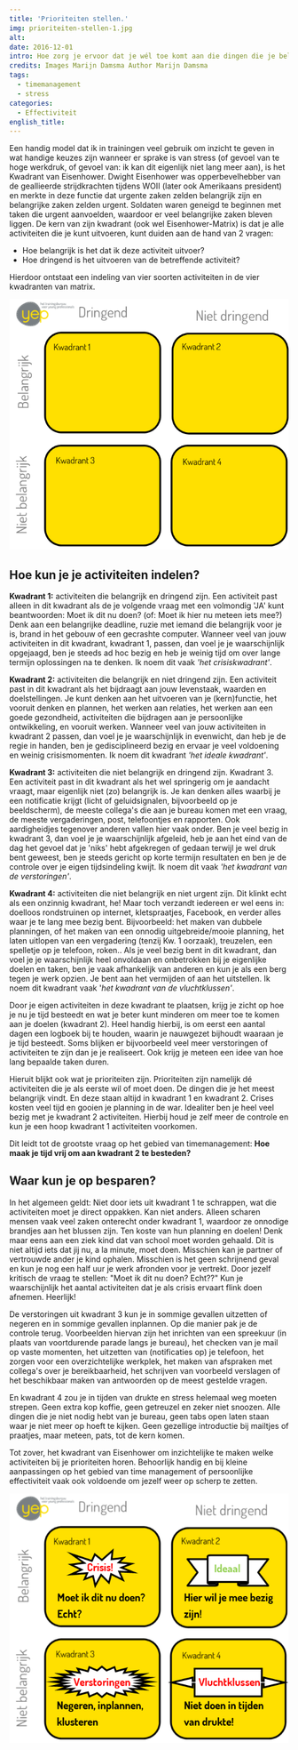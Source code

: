 ```yaml
---
title: 'Prioriteiten stellen.'
img: prioriteiten-stellen-1.jpg
alt:
date: 2016-12-01
intro: Hoe zorg je ervoor dat je wél toe komt aan die dingen die je belangrijk vindt?
credits: Images Marijn Damsma Author Marijn Damsma
tags:
  - timemanagement
  - stress
categories:
  - Effectiviteit
english_title:
---
```


Een handig model dat ik in trainingen veel gebruik om inzicht te geven in wat handige keuzes zijn wanneer er sprake is van stress (of gevoel van te hoge werkdruk, of gevoel van: ik kan dit eigenlijk niet lang meer aan), is het Kwadrant van Eisenhower. Dwight Eisenhower was opperbevelhebber van de geallieerde strijdkrachten tijdens WOII (later ook Amerikaans president) en merkte in deze functie dat urgente zaken zelden belangrijk zijn en belangrijke zaken zelden urgent. Soldaten waren geneigd te beginnen met taken die urgent aanvoelden, waardoor er veel belangrijke zaken bleven liggen. De kern van zijn kwadrant (ook wel Eisenhower-Matrix) is dat je alle activiteiten die je kunt uitvoeren, kunt duiden aan de hand van 2 vragen:

- Hoe belangrijk is het dat ik deze activiteit uitvoer?
- Hoe dringend is het uitvoeren van de betreffende activiteit?

Hierdoor ontstaat een indeling van vier soorten activiteiten in de vier kwadranten van matrix.

![Eisenhower matrix](./prioriteiten-stellen-2.png)

## Hoe kun je je activiteiten indelen?

**Kwadrant 1:** activiteiten die belangrijk en dringend zijn. Een activiteit past alleen in dit kwadrant als de je volgende vraag met een volmondig 'JA' kunt beantwoorden: Moet ik dit nu doen? (of: Moet ik hier nu meteen iets mee?) Denk aan een belangrijke deadline, ruzie met iemand die belangrijk voor je is, brand in het gebouw of een gecrashte computer. Wanneer veel van jouw activiteiten in dit kwadrant, kwadrant 1, passen, dan voel je je waarschijnlijk opgejaagd, ben je steeds ad hoc bezig en heb je weinig tijd om over lange termijn oplossingen na te denken. Ik noem dit vaak _'het crisiskwadrant'_.

**Kwadrant 2:** activiteiten die belangrijk en niet dringend zijn. Een activiteit past in dit kwadrant als het bijdraagt aan jouw levenstaak, waarden en doelstellingen. Je kunt denken aan het uitvoeren van je (kern)functie, het vooruit denken en plannen, het werken aan relaties, het werken aan een goede gezondheid, activiteiten die bijdragen aan je persoonlijke ontwikkeling, en vooruit werken. Wanneer veel van jouw activiteiten in kwadrant 2 passen, dan voel je je waarschijnlijk in evenwicht, dan heb je de regie in handen, ben je gedisciplineerd bezig en ervaar je veel voldoening en weinig crisismomenten. Ik noem dit kwadrant _'het ideale kwadrant'_.

**Kwadrant 3:** activiteiten die niet belangrijk en dringend zijn. Kwadrant 3. Een activiteit past in dit kwadrant als het wel springerig om je aandacht vraagt, maar eigenlijk niet (zo) belangrijk is. Je kan denken alles waarbij je een notificatie krijgt (licht of geluidsignalen, bijvoorbeeld op je beeldscherm), de meeste collega's die aan je bureau komen met een vraag, de meeste vergaderingen, post, telefoontjes en rapporten. Ook aardigheidjes tegenover anderen vallen hier vaak onder. Ben je veel bezig in kwadrant 3, dan voel je je waarschijnlijk afgeleid, heb je aan het eind van de dag het gevoel dat je 'niks' hebt afgekregen of gedaan terwijl je wel druk bent geweest, ben je steeds gericht op korte termijn resultaten en ben je de controle over je eigen tijdsindeling kwijt. Ik noem dit vaak _'het kwadrant van de verstoringen'_.

**Kwadrant 4:** activiteiten die niet belangrijk en niet urgent zijn. Dit klinkt echt als een onzinnig kwadrant, he! Maar toch verzandt iedereen er wel eens in: doelloos rondstruinen op internet, kletspraatjes, Facebook, en verder alles waar je te lang mee bezig bent. Bijvoorbeeld: het maken van dubbele planningen, of het maken van een onnodig uitgebreide/mooie planning, het laten uitlopen van een vergadering (tenzij Kw. 1 oorzaak), treuzelen, een spelletje op je telefoon, roken.. Als je veel bezig bent in dit kwadrant, dan voel je je waarschijnlijk heel onvoldaan en onbetrokken bij je eigenlijke doelen en taken, ben je vaak afhankelijk van anderen en kun je als een berg tegen je werk opzien. Je bent aan het vermijden of aan het uitstellen. Ik noem dit kwadrant vaak '_het kwadrant van de vluchtklussen'_.

Door je eigen activiteiten in deze kwadrant te plaatsen, krijg je zicht op hoe je nu je tijd besteedt en wat je beter kunt minderen om meer toe te komen aan je doelen (kwadrant 2). Heel handig hierbij, is om eerst een aantal dagen een logboek bij te houden, waarin je nauwgezet bijhoudt waaraan je je tijd besteedt. Soms blijken er bijvoorbeeld veel meer verstoringen of activiteiten te zijn dan je je realiseert. Ook krijg je meteen een idee van hoe lang bepaalde taken duren.

Hieruit blijkt ook wat je prioriteiten zijn. Prioriteiten zijn namelijk dé activiteiten die je als eerste wil of moet doen. De dingen die je het meest belangrijk vindt. En deze staan altijd in kwadrant 1 en kwadrant 2. Crises kosten veel tijd en gooien je planning in de war. Idealiter ben je heel veel bezig met je kwadrant 2 activiteiten. Hierbij houd je zelf meer de controle en kun je een hoop kwadrant 1 activiteiten voorkomen.

Dit leidt tot de grootste vraag op het gebied van timemanagement: **Hoe maak je tijd vrij om aan kwadrant 2 te besteden?**

## Waar kun je op besparen?

In het algemeen geldt: Niet door iets uit kwadrant 1 te schrappen, wat die activiteiten moet je direct oppakken. Kan niet anders. Alleen scharen mensen vaak veel zaken onterecht onder kwadrant 1, waardoor ze onnodige brandjes aan het blussen zijn. Ten koste van hun planning en doelen! Denk maar eens aan een ziek kind dat van school moet worden gehaald. Dit is niet altijd iets dat jij nu, a la minute, moet doen. Misschien kan je partner of vertrouwde ander je kind ophalen. Misschien is het geen schrijnend geval en kun je nog een half uur je werk afronden voor je vertrekt. Door jezelf kritisch de vraag te stellen: "Moet ik dit nu doen? Echt??" Kun je waarschijnlijk het aantal activiteiten dat je als crisis ervaart flink doen afnemen. Heerlijk!

De verstoringen uit kwadrant 3 kun je in sommige gevallen uitzetten of negeren en in sommige gevallen inplannen. Op die manier pak je de controle terug. Voorbeelden hiervan zijn het inrichten van een spreekuur (in plaats van voortdurende parade langs je bureau), het checken van je mail op vaste momenten, het uitzetten van (notificaties op) je telefoon, het zorgen voor een overzichtelijke werkplek, het maken van afspraken met collega's over je bereikbaarheid, het schrijven van voorbeeld verslagen of het beschikbaar maken van antwoorden op de meest gestelde vragen.

En kwadrant 4 zou je in tijden van drukte en stress helemaal weg moeten strepen. Geen extra kop koffie, geen getreuzel en zeker niet snoozen. Alle dingen die je niet nodig hebt van je bureau, geen tabs open laten staan waar je niet meer op hoeft te kijken. Geen gezellige introductie bij mailtjes of praatjes, maar meteen, pats, tot de kern komen.

Tot zover, het kwadrant van Eisenhower om inzichtelijke te maken welke activiteiten bij je prioriteiten horen. Behoorlijk handig en bij kleine aanpassingen op het gebied van time management of persoonlijke effectiviteit vaak ook voldoende om jezelf weer op scherp te zetten.

![Time management tips Yep Trainingen](./prioriteiten-stellen-3.png)
